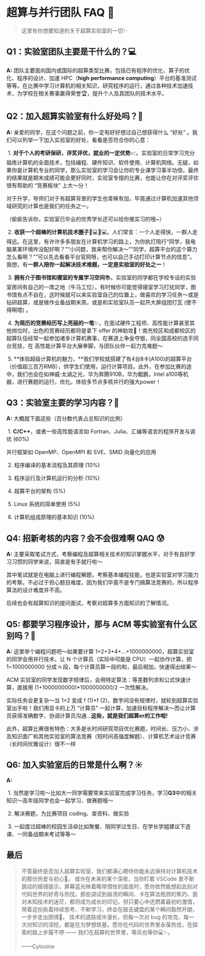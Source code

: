 # **超算与并行团队 FAQ 🌟**

 

> 这里有你想要知道的关于超算实验室的一切✨

 

## **Q1：实验室团队主要是干什么的？💻**

**A:** 团队主要面向国内或国际的超算类型比赛，包括已有程序的优化、算子的优化、程序的设计、加速 HPC（**high performance computing**）平台的基准测试等等。在比赛中学习计算机的相关知识，研究程序的运行，通过各种技术加速技术，为学校在相关赛事赢得荣誉🏆，提升个人及其团队的技术水平。

 

## **Q2：加入超算实验室有什么好处吗？🎁**

**A:** 亲爱的同学，在这个问题之前，你一定有好好想过自己想获得什么 “好处” 。我们可以列举一下加入实验室的好处，看看是否符合你的心意：

​            1.     **对于个人的考研保研，评奖评优，就业的一定优势**📈。实验室的日常学习充分锻炼计算机的全面技术，包括编程、硬件知识、软件使用、计算机网络。无疑，如果你是计算机专业的同学，那么实验室的学习会让你的专业课学习事半功倍，最终的结果就是期末成绩可能会更好同时，实验室专擅的比赛，也能让你在对评奖评优很有帮助的 “竞赛板块” 上大～分！ 

​	对于升学，导师们对于有超算背景的学生也青睐有加，毕竟通过计算机加速其他领域研究的计算也是我们的任务之一。

（偷偷告诉你，实验室已毕业的优秀学长还可以给你推实习的哦~）

​            2.     **收获一个超棒的计算机技术圈子**👨💻👩💻。人们常言：一个人走得快，一群人走得远。在这里，有许许多多朋友在计算机学习的路上，为你执灯陪行“同学，我电脑某某环境咋没配好啊？”“小问题，我来帮你解决～”“同学，超算平台的这个算力怎么看啊？”“可以先去看看平台官网呀，也可以自己手动打印计算节点的信息”。我想，有**一群人陪你一起解决技术难题，一定是实验室的好处之一**！

​            3.     **拥有介于图书馆和寝室的专属学习空间**📚。实验室的同学都在学校专设的实验室房间有自己的一席之地（牛马工位），有时候你可能觉得寝室学习打扰同学，图书馆有点不自在，这时候就可以来实验室自己的位置上，做喜欢的学习任务～或是钻研超算，或是做作业备战期末周，或是和实验室队员一起开大屏组团打瓦 (使不得啊喂) 。

​            4.     **为简历的竞赛经历写上亮丽的一笔**✨，在面试硬件工程师、高性能计算甚至其他岗位时，出色的竞赛经历都将是拿下 offer 的神助攻💪！南充校区和成都校区的超算队伍经常一起参加诸多计算机赛事，在赛道上争金夺银，同全国高校的选手同台竞技，在 高性能计算平台大展拳脚，与团队伙伴一起力克难题～

​            5.     **体验超级计算机的魅力，**我们学校就搭建了有4台8卡(A100)的超算平台（价值超三百万RMB），供学生们使用，运行计算项目。此外，在参加比赛的途中，我们也会在如神威·太湖之光，华为昇腾910B，华为鲲鹏，Intel a100等机器，进行赛题的运行，优化。体验多节点多核并行的强大power！

 

## **Q3：实验室主要的学习内容？📝**

**A:** 大概就下面这些（百分数代表占总知识的比例）

​            1.     **C/C++**，或者一些高性能语言如 Fortran、Julia、汇编等语言的程序开发与调优 (60%)

并行框架如 OpenMP、OpenMPI 和 SVE、SMID 向量化的应用

​            2.     程序编译的基本流程及其原理 (10%)

​            3.     程序运行及计算机运行的分析 (10%)

​            4.     超算平台的架构 (5%)

​            5.     Linux 系统的简单使用 (5%)

​            6.     计算机组成原理的基本知识 (10%)

 

## **Q4: 招新考核的内容？会不会很难啊 QAQ 😰**

**A:** 主要采取笔试方式，考察编程及超算相关技术的知识掌握水平，对于有良好学习习惯的同学来说，简直是有手就行啦～

其中笔试就是在电脑上进行编程解题，考察基本编程技能，也是实验室对学习能力的考察。不必过于担心题目难度，因为我们毕竟不是专门搞算法竞赛的，所以程序算法的设计难度并不高。

后续也会有超算知识的提问面试，考察对超算多方面知识的了解情况。

 

## **Q5: 都要学习程序设计，那与 ACM 等实验室有什么区别吗？🤔**

**A:** 这里举个编程问题吧～如果要计算 1+2+3+4+...+1000000000，超算实验室的同学会用并行技术，让 N 个计算员（实际中可能是 CPU）一起协作计算，把 1~1000000000 分成 n 段，每个计算员算一段的和，最后相加，快速得出结果～

ACM 实验室的同学发现数字规律后，会用特定算法：等差数列求和公式快速计算，直接用 (1+1000000000)*1000000000/2 一次性解决。

实际任务会更复杂～当 1+2 变成 f (1)+f (2)，数字间没有规律时，就轮到超算实验室出手啦！我们用显卡的上万 “计算员” 一起计算，加速目标程序解决～而让计算员获得准确数字、协调计算员沟通...**这些，就是我们超算er的工作啦!**

此外，超算比赛很有特色：大多是长时间研究项目优化赛题，时间长、压力小、涉及知识面广和其他实验室的算法竞赛（短时间高强度解题）、计算机艺术设计竞赛（长时间优雅设计）很不一样

 

## **Q6: 加入实验室后的日常是什么啊？☀️**

**A:**

​            1.     当然是学习啦～比如大一同学需要常来实验室完成学习任务，学习**Q3**中的相关知识～高年级同学也会一起学习、做赛题哦～

​            2.     解决赛题，为比赛项目 coding、查资料、做实验

​            3.     一起度过超棒的校园生活😄比如聚餐、陪同学过生日、在学长学姐建议下选课、一同备战期末考试等等～

 

## **最后**

> 不管最终是否加入超算实验室，我们都满心期待你能永远保持对计算机技术的那份热爱与初心🌟。
> 或许在未来的某个深夜，当你盯着 VSCode 里不断跳动的报错提示，屏幕蓝光映着略带惆怅的面庞时，愿你依然能想起此刻对代码世界的好奇与热忱。那些调试到崩溃的瞬间、卡在算法瓶颈的焦灼、面对未知技术的迷茫，都将成为成长的印记。但只要心中还燃着最初的激情，带着这份执着持续思考、不断学习，终会在敲击键盘的某个瞬间豁然开朗，一步步走出困境🌱。
> 技术的道路或许漫长，但每一次对 bug 的攻克、每一次对知识的深挖，都是在为梦想筑基。愿你在代码的世界里永葆热忱，在探索的路上步履不停 —— 我们在超算的世界里，等风也等你💻✨。
> 																																						
>
> ——Cytosine

 